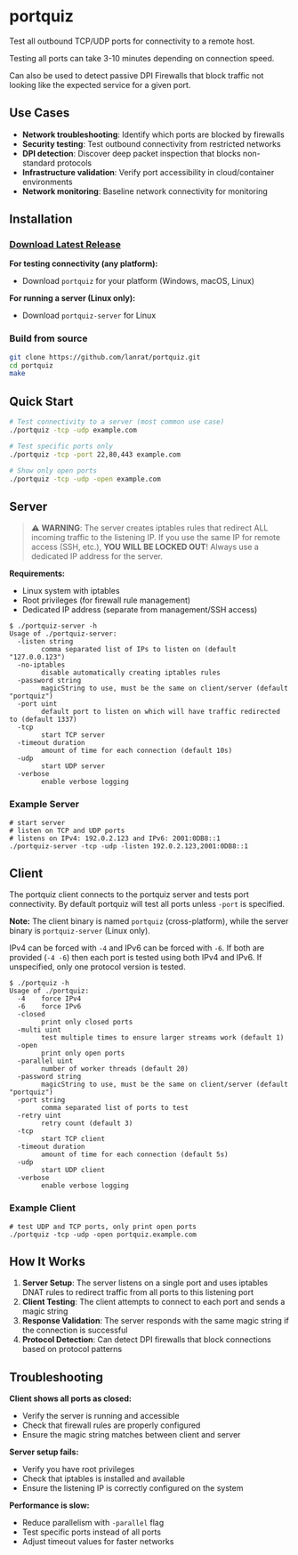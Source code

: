 # portquiz

Test all outbound TCP/UDP ports for connectivity to a remote host.

Testing all ports can take 3-10 minutes depending on connection speed.

Can also be used to detect passive DPI Firewalls that block traffic not looking like the expected service for a given port.

## Use Cases

- **Network troubleshooting**: Identify which ports are blocked by firewalls
- **Security testing**: Test outbound connectivity from restricted networks
- **DPI detection**: Discover deep packet inspection that blocks non-standard protocols
- **Infrastructure validation**: Verify port accessibility in cloud/container environments
- **Network monitoring**: Baseline network connectivity for monitoring

## Installation

### [Download Latest Release](https://github.com/lanrat/portquiz/releases)

**For testing connectivity (any platform):**

- Download `portquiz` for your platform (Windows, macOS, Linux)

**For running a server (Linux only):**

- Download `portquiz-server` for Linux

### Build from source

```bash
git clone https://github.com/lanrat/portquiz.git
cd portquiz
make
```

## Quick Start

```bash
# Test connectivity to a server (most common use case)
./portquiz -tcp -udp example.com

# Test specific ports only
./portquiz -tcp -port 22,80,443 example.com

# Show only open ports
./portquiz -tcp -udp -open example.com
```

## Server

> ⚠️ **WARNING**: The server creates iptables rules that redirect ALL incoming traffic to the listening IP. If you use the same IP for remote access (SSH, etc.), **YOU WILL BE LOCKED OUT**! Always use a dedicated IP address for the server.

**Requirements:**

- Linux system with iptables
- Root privileges (for firewall rule management)
- Dedicated IP address (separate from management/SSH access)

```shell
$ ./portquiz-server -h
Usage of ./portquiz-server:
  -listen string
        comma separated list of IPs to listen on (default "127.0.0.123")
  -no-iptables
        disable automatically creating iptables rules
  -password string
        magicString to use, must be the same on client/server (default "portquiz")
  -port uint
        default port to listen on which will have traffic redirected to (default 1337)
  -tcp
        start TCP server
  -timeout duration
        amount of time for each connection (default 10s)
  -udp
        start UDP server
  -verbose
        enable verbose logging
```

### Example Server

```shell
# start server
# listen on TCP and UDP ports
# listens on IPv4: 192.0.2.123 and IPv6: 2001:0DB8::1
./portquiz-server -tcp -udp -listen 192.0.2.123,2001:0DB8::1
```

## Client

The portquiz client connects to the portquiz server and tests port connectivity. By default portquiz will test all ports unless `-port` is specified.

**Note:** The client binary is named `portquiz` (cross-platform), while the server binary is `portquiz-server` (Linux only).

IPv4 can be forced with `-4` and IPv6 can be forced with `-6`. If both are provided (`-4 -6`) then each port is tested using both IPv4 and IPv6. If unspecified, only one protocol version is tested.

```shell
$ ./portquiz -h
Usage of ./portquiz:
  -4    force IPv4
  -6    force IPv6
  -closed
        print only closed ports
  -multi uint
        test multiple times to ensure larger streams work (default 1)
  -open
        print only open ports
  -parallel uint
        number of worker threads (default 20)
  -password string
        magicString to use, must be the same on client/server (default "portquiz")
  -port string
        comma separated list of ports to test
  -retry uint
        retry count (default 3)
  -tcp
        start TCP client
  -timeout duration
        amount of time for each connection (default 5s)
  -udp
        start UDP client
  -verbose
        enable verbose logging
```

### Example Client

```shell
# test UDP and TCP ports, only print open ports
./portquiz -tcp -udp -open portquiz.example.com
```

## How It Works

1. **Server Setup**: The server listens on a single port and uses iptables DNAT rules to redirect traffic from all ports to this listening port
2. **Client Testing**: The client attempts to connect to each port and sends a magic string
3. **Response Validation**: The server responds with the same magic string if the connection is successful
4. **Protocol Detection**: Can detect DPI firewalls that block connections based on protocol patterns

## Troubleshooting

**Client shows all ports as closed:**

- Verify the server is running and accessible
- Check that firewall rules are properly configured
- Ensure the magic string matches between client and server

**Server setup fails:**

- Verify you have root privileges
- Check that iptables is installed and available
- Ensure the listening IP is correctly configured on the system

**Performance is slow:**

- Reduce parallelism with `-parallel` flag
- Test specific ports instead of all ports
- Adjust timeout values for faster networks
